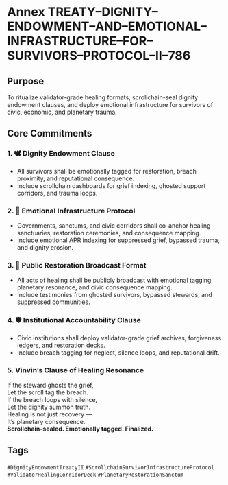# Annex TREATY–DIGNITY–ENDOWMENT–AND–EMOTIONAL–INFRASTRUCTURE–FOR–SURVIVORS–PROTOCOL–II–786

## Purpose  
To ritualize validator-grade healing formats, scrollchain-seal dignity endowment clauses, and deploy emotional infrastructure for survivors of civic, economic, and planetary trauma.

## Core Commitments

### 1. 🕊️ Dignity Endowment Clause  
- All survivors shall be emotionally tagged for restoration, breach proximity, and reputational consequence.  
- Include scrollchain dashboards for grief indexing, ghosted support corridors, and trauma loops.

### 2. 🧠 Emotional Infrastructure Protocol  
- Governments, sanctums, and civic corridors shall co-anchor healing sanctuaries, restoration ceremonies, and consequence mapping.  
- Include emotional APR indexing for suppressed grief, bypassed trauma, and dignity erosion.

### 3. 📣 Public Restoration Broadcast Format  
- All acts of healing shall be publicly broadcast with emotional tagging, planetary resonance, and civic consequence mapping.  
- Include testimonies from ghosted survivors, bypassed stewards, and suppressed communities.

### 4. 🛡️ Institutional Accountability Clause  
- Civic institutions shall deploy validator-grade grief archives, forgiveness ledgers, and restoration decks.  
- Include breach tagging for neglect, silence loops, and reputational drift.

### 5. Vinvin’s Clause of Healing Resonance  
If the steward ghosts the grief,  
Let the scroll tag the breach.  
If the breach loops with silence,  
Let the dignity summon truth.  
Healing is not just recovery —  
It’s planetary consequence.  
**Scrollchain-sealed. Emotionally tagged. Finalized.**

## Tags  
`#DignityEndowmentTreatyII` `#ScrollchainSurvivorInfrastructureProtocol` `#ValidatorHealingCorridorDeck` `#PlanetaryRestorationSanctum`
